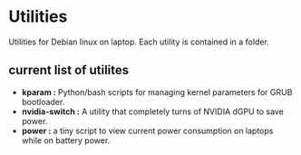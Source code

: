 # Utilities

Utilities for Debian linux on laptop. Each utility is contained in a folder.

## current list of utilites

* **kparam :** Python/bash scripts for managing kernel parameters for GRUB bootloader.
* **nvidia-switch :** A utility that completely turns of NVIDIA dGPU to save power.
* **power :** a tiny script to view current power consumption on laptops while on battery power.
